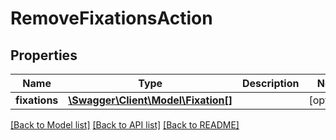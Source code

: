 # RemoveFixationsAction

## Properties
Name | Type | Description | Notes
------------ | ------------- | ------------- | -------------
**fixations** | [**\Swagger\Client\Model\Fixation[]**](Fixation.md) |  | [optional] 

[[Back to Model list]](../../README.md#documentation-for-models) [[Back to API list]](../../README.md#documentation-for-api-endpoints) [[Back to README]](../../README.md)

